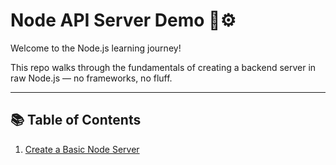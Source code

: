 # Node API Server Demo 🧠⚙️

Welcome to the Node.js learning journey!

This repo walks through the fundamentals of creating a backend server in raw Node.js — no frameworks, no fluff.

---

## 📚 Table of Contents
1. [Create a Basic Node Server](lessons/01-create-server.md)